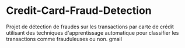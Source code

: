 # Credit-Card-Fraud-Detection
Projet de détection de fraudes sur les transactions par carte de crédit utilisant des techniques d'apprentissage automatique pour classifier les transactions comme frauduleuses ou non.
gmail 